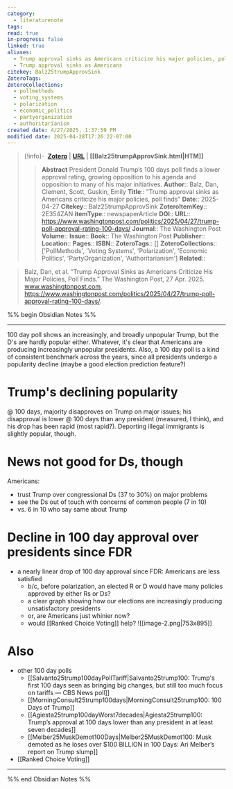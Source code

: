 ```yaml
---
category:
  - literaturenote
tags: 
read: true
in-progress: false
linked: true
aliases:
  - Trump approval sinks as Americans criticize his major policies, poll finds
  - Trump approval sinks as Americans
citekey: Balz25trumpApprovSink
ZoteroTags: 
ZoteroCollections:
  - pollmethods
  - voting_systems
  - polarization
  - economic_politics
  - partyorganization
  - authoritarianism
created date: 4/27/2025, 1:37:59 PM
modified date: 2025-04-28T17:26:22-07:00
---
```


> [!info]- &nbsp;[**Zotero**](zotero://select/library/items/2E354ZAN)  | [**URL**](https://www.washingtonpost.com/politics/2025/04/27/trump-poll-approval-rating-100-days/) | **[[Balz25trumpApprovSink.html|HTM]]**
>> **Abstract**
> President Donald Trump’s 100 days poll finds a lower approval rating, growing opposition to his agenda and opposition to many of his major initiatives.
> > **Author**:: Balz, Dan,  Clement, Scott,  Guskin, Emily
> **Title**:: "Trump approval sinks as Americans criticize his major policies, poll finds"
> **Date**:: 2025-04-27
> **Citekey**:: Balz25trumpApprovSink
> **ZoteroItemKey**:: 2E354ZAN
> **itemType**:: newspaperArticle
> **DOI**:: 
> **URL**:: https://www.washingtonpost.com/politics/2025/04/27/trump-poll-approval-rating-100-days/
> **Journal**:: The Washington Post
> **Volume**:: 
> **Issue**:: 
> **Book**:: The Washington Post
> **Publisher**:: 
> **Location**:: 
> **Pages**:: 
> **ISBN**:: 
> **ZoteroTags**:: []
> **ZoteroCollections**:: ['PollMethods', 'Voting Systems', 'Polarization', 'Economic Politics', 'PartyOrganization', 'Authoritarianism']
> **Related**::

>  Balz, Dan, et al. “Trump Approval Sinks as Americans Criticize His Major Policies, Poll Finds.” The Washington Post, 27 Apr. 2025. www.washingtonpost.com, https://www.washingtonpost.com/politics/2025/04/27/trump-poll-approval-rating-100-days/.

%% begin Obsidian Notes %%
___
100 day poll shows an increasingly, and broadly unpopular Trump, but the D's are hardly popular either.  Whatever, it's clear that Americans are producing increasingly unpopular presidents.  Also, a 100 day poll is a kind of consistent benchmark across the years, since all presidents undergo a popularity decline (maybe a good election prediction feature?)
# Trump's declining popularity
@ 100 days, majority disapproves on Trump on major issues; his disapproval is lower @ 100 days than any president (measured, I think), and his drop has been rapid (most rapid?).  Deporting illegal immigrants is slightly popular, though.
# News not good for Ds, though
Americans:
- trust Trump over congressional Ds (37 to 30%) on major problems
- see the Ds out of touch with concerns of common people (7 in 10)
- vs. 6 in 10 who say same about Trump
# Decline in 100 day approval over presidents since FDR
- a nearly linear drop of 100 day approval since FDR: Americans are less satisfied
	- b/c, before polarization, an elected R or D would have many policies approved by either Rs or Ds?
	- a clear graph showing how our elections are increasingly producing unsatisfactory presidents
	- or, are Americans just whinier now?
	- would  [[Ranked Choice Voting]] help?
![[image-2.png|753x895]]
# Also
- other 100 day polls
	- [[Salvanto25trump100dayPollTariff|Salvanto25trump100: Trump's first 100 days seen as bringing big changes, but still too much focus on tariffs  — CBS News poll]] 
	- [[MorningConsult25trump100days|MorningConsult25trump100: 100 Days of Trump]] 
	- [[Agiesta25trump100dayWorst7decades|Agiesta25trump100: Trump’s approval at 100 days lower than any president in at least seven decades]] 
	- [[Melber25MuskDemot100Days|Melber25MuskDemot100: Musk demoted as he loses over $100 BILLION in 100 Days: Ari Melber’s report on Trump slump]] 
- [[Ranked Choice Voting]]

___
%% end Obsidian Notes %%
